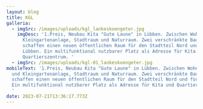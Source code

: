 ```yaml
---
layout: blog
title: KGL
galleria:
  - imgSrc: /images/uploads/kgl_lankeskoengeter.jpg
    imgDesc: '1.Preis, Neubau Kita "Gute Laune" in Lübben. Zwischen Wohnquartier und
      Kleingartenanlage, Stadtraum und Naturraum. Zwei verschränkte Baukörper
      schaffen einen neuen öffentlichen Raum für den Stadtteil Nord und für
      Lübben. Ein multifunktional nutzbarer Platz als Adresse für Kita und
      Quartierszentrum. '
  - imgSrc: /images/uploads/kgl-01_lankeskoengeter.jpg
mobileText: '1.Preis, Neubau Kita "Gute Laune" in Lübben. Zwischen Wohnquartier
  und Kleingartenanlage, Stadtraum und Naturraum. Zwei verschränkte Baukörper
  schaffen einen neuen öffentlichen Raum für den Stadtteil Nord und für Lübben.
  Ein multifunktional nutzbarer Platz als Adresse für Kita und Quartierszentrum.
  '
date: 2023-07-21T13:36:17.773Z
---
```

